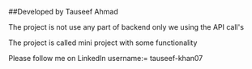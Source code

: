 ##Developed by Tauseef Ahmad

The project is not use any part of backend only we using the API call's

The project is called mini project with some functionality

Please follow me on LinkedIn username:= tauseef-khan07
